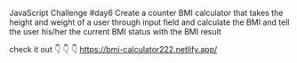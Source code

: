 JavaScript Challenge #day6
Create a counter BMI calculator that takes the height and weight of a user through input field and calculate the BMI and tell the user his/her the current BMI status
with the BMI result

check it out 👇 👇 👇 
https://bmi-calculator222.netlify.app/
